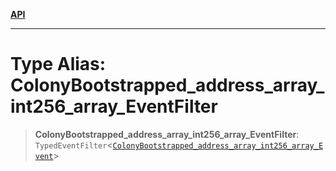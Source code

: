 [**API**](../../../README.md)

***

# Type Alias: ColonyBootstrapped\_address\_array\_int256\_array\_EventFilter

> **ColonyBootstrapped\_address\_array\_int256\_array\_EventFilter**: `TypedEventFilter`\<[`ColonyBootstrapped_address_array_int256_array_Event`](ColonyBootstrapped_address_array_int256_array_Event.md)\>
